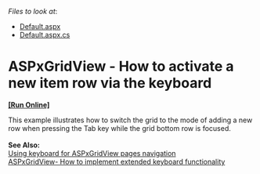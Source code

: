 <!-- default file list -->
*Files to look at*:

* [Default.aspx](./CS/Default.aspx)
* [Default.aspx.cs](./CS/Default.aspx.cs)
<!-- default file list end -->
# ASPxGridView - How to activate a new item row via the keyboard
<!-- run online -->
**[[Run Online]](https://codecentral.devexpress.com/t119815/)**
<!-- run online end -->


This example illustrates how to switch the grid to the mode of adding a new row when pressing the Tab key while the grid bottom row is focused.<br /><br /><strong>See Also:</strong><br /><a href="https://www.devexpress.com/Support/Center/p/E2003">Using keyboard for ASPxGridView pages navigation</a> <br /><a href="https://www.devexpress.com/Support/Center/p/E4473">ASPxGridView- How to implement extended keyboard functionality</a>

<br/>



